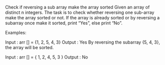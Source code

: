 Check if reversing a sub array make the array sorted
Given an array of distinct n integers. The task is to check whether reversing one sub-array make the array sorted or not. If the array is already sorted or by reversing a subarray once make it sorted, print “Yes”, else print “No”.

Examples:

Input : arr [] = {1, 2, 5, 4, 3}
Output : Yes
By reversing the subarray {5, 4, 3}, 
the array will be sorted.

Input : arr [] = { 1, 2, 4, 5, 3 }
Output : No
